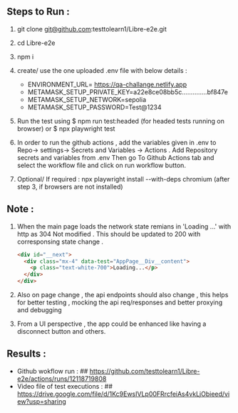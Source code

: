 ## Steps to Run :

1. git clone git@github.com:testtolearn1/Libre-e2e.git
2. cd Libre-e2e
3. npm i
4. create/ use the one uploaded .env file with below details :
   - ENVIRONMENT_URL= https://qa-challange.netlify.app
   - METAMASK_SETUP_PRIVATE_KEY=a22e8ce08bb5c..............bf847e
   - METAMASK_SETUP_NETWORK=sepolia
   - METAMASK_SETUP_PASSWORD=Test@1234
5. Run the test using $ npm run test:headed (for headed tests running on browser)
   or $ npx playwright test
6. In order to run the github actions , add the variables given in .env to Repo-> settings-> Secrets and Variables -> Actions . Add Repository secrets and variables from .env
   Then go To Github Actions tab and select the workflow file and click on run workflow button.

7. Optional/ If required : npx playwright install --with-deps chromium (after step 3, if browsers are not installed)

## Note :

1.  When the main page loads the network state remians in 'Loading ...' with http as 304 Not modified . This should be updated to 200 with corresponsing state change .

    ```html
    <div id="__next">
      <div class="mx-4" data-test="AppPage__Div__content">
        <p class="text-white-700">Loading...</p>
      </div>
    </div>
    ```

2.  Also on page change , the api endpoints should also change , this helps for better testing , mocking the api req/responses and better proxying and debugging

3.  From a UI perspective , the app could be enhanced like having a disconnect button and others.

## Results :

- Github wokflow run : ## https://github.com/testtolearn1/Libre-e2e/actions/runs/12118719808
- Video file of test executions : ## https://drive.google.com/file/d/1Kc9EwsIVLp00FRrcfeiAs4vkLjObieed/view?usp=sharing
